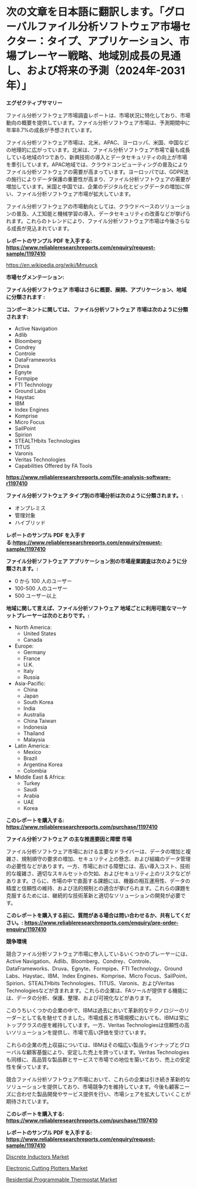 <p><h1>次の文章を日本語に翻訳します。「グローバルファイル分析ソフトウェア市場セクター：タイプ、アプリケーション、市場プレーヤー戦略、地域別成長の見通し、および将来の予測（2024年-2031年）」</h1></p><p><strong>エグゼクティブサマリー</strong></p>
<p><p>ファイル分析ソフトウェア市場調査レポートは、市場状況に特化しており、市場動向の概要を提供しています。ファイル分析ソフトウェア市場は、予測期間中に年率8.7%の成長が予想されています。</p><p>ファイル分析ソフトウェア市場は、北米、APAC、ヨーロッパ、米国、中国などの地理的に広がっています。北米は、ファイル分析ソフトウェア市場で最も成長している地域の1つであり、新興技術の導入とデータセキュリティの向上が市場を牽引しています。APAC地域では、クラウドコンピューティングの普及によりファイル分析ソフトウェアの需要が高まっています。ヨーロッパでは、GDPR法の施行によりデータ保護の重要性が高まり、ファイル分析ソフトウェアの需要が増加しています。米国と中国では、企業のデジタル化とビッグデータの増加に伴い、ファイル分析ソフトウェア市場が拡大しています。</p><p>ファイル分析ソフトウェアの市場動向としては、クラウドベースのソリューションの普及、人工知能と機械学習の導入、データセキュリティの改善などが挙げられます。これらのトレンドにより、ファイル分析ソフトウェア市場は今後さらなる成長が見込まれています。</p></p>
<p><strong>レポートのサンプル PDF を入手する: <a href="https://www.reliableresearchreports.com/enquiry/request-sample/1197410">https://www.reliableresearchreports.com/enquiry/request-sample/1197410</a></strong></p>
<p><a href="https://en.wikipedia.org/wiki/Mmuock">https://en.wikipedia.org/wiki/Mmuock</a></p>
<p><strong>市場セグメンテーション:</strong></p>
<p><strong> ファイル分析ソフトウェア 市場はさらに概要、展開、アプリケーション、地域に分類されます :</strong></p>
<p><strong>コンポーネントに関しては、 ファイル分析ソフトウェア 市場は次のように分類されます:</strong></p>
<p><ul><li>Active Navigation</li><li>Adlib</li><li>Bloomberg</li><li>Condrey</li><li>Controle</li><li>DataFrameworks</li><li>Druva</li><li>Egnyte</li><li>Formpipe</li><li>FTI Technology</li><li>Ground Labs</li><li>Haystac</li><li>IBM</li><li>Index Engines</li><li>Komprise</li><li>Micro Focus</li><li>SailPoint</li><li>Spirion</li><li>STEALTHbits Technologies</li><li>TITUS</li><li>Varonis</li><li>Veritas Technologies</li><li>Capabilities Offered by FA Tools</li></ul></p>
<p><strong><a href="https://www.reliableresearchreports.com/file-analysis-software-r1197410">https://www.reliableresearchreports.com/file-analysis-software-r1197410</a></strong></p>
<p><strong> ファイル分析ソフトウェア タイプ別の市場分析は次のように分類されます。:</strong></p>
<p><ul><li>オンプレミス</li><li>管理対象</li><li>ハイブリッド</li></ul></p>
<p><strong>レポートのサンプル PDF を入手する:<a href="https://www.reliableresearchreports.com/enquiry/request-sample/1197410">https://www.reliableresearchreports.com/enquiry/request-sample/1197410</a></strong></p>
<p><strong> ファイル分析ソフトウェア アプリケーション別の市場産業調査は次のように分類されます。:</strong></p>
<p><ul><li>0 から 100 人のユーザー</li><li>100-500 人のユーザー</li><li>500 ユーザー以上</li></ul></p>
<p><strong>地域に関して言えば、ファイル分析ソフトウェア 地域ごとに利用可能なマーケットプレーヤーは次のとおりです。:</strong></p>
<p><ul>
    <li>
        North America:
        <ul>
            <li>United States</li>
            <li>Canada</li>
        </ul>
    </li>
    <li>
        Europe:
        <ul>
            <li>Germany</li>
            <li>France</li>
            <li>U.K.</li>
            <li>Italy</li>
            <li>Russia</li>
        </ul>
    </li>
    <li>
        Asia-Pacific:
        <ul>
            <li>China</li>
            <li>Japan</li>
            <li>South Korea</li>
            <li>India</li>
            <li>Australia</li>
            <li>China Taiwan</li>
            <li>Indonesia</li>
            <li>Thailand</li>
            <li>Malaysia</li>
        </ul>
    </li>
    <li>
        Latin America:
        <ul>
            <li>Mexico</li>
            <li>Brazil</li>
            <li>Argentina Korea</li>
            <li>Colombia</li>
        </ul>
    </li>
    <li>
        Middle East & Africa:
        <ul>
            <li>Turkey</li>
            <li>Saudi</li>
            <li>Arabia</li>
            <li>UAE</li>
            <li>Korea</li>
        </ul>
    </li>
    </ul></p>
<p><strong>このレポートを購入する: <a href="https://www.reliableresearchreports.com/purchase/1197410">https://www.reliableresearchreports.com/purchase/1197410</a></strong></p>
<p><strong>ファイル分析ソフトウェア の主な推進要因と障壁 市場</strong></p>
<p><p>ファイル分析ソフトウェア市場における主要なドライバーは、データの増加と複雑さ、規制順守の要求の増加、セキュリティ上の懸念、および組織のデータ管理の必要性などがあります。一方、市場における障壁には、高い導入コスト、技術的な複雑さ、適切なスキルセットの欠如、およびセキュリティ上のリスクなどがあります。さらに、市場の中で直面する課題には、機器の相互運用性、データの精度と信頼性の維持、および法的規制との適合が挙げられます。これらの課題を克服するためには、継続的な技術革新と適切なソリューションの開発が必要です。</p></p>
<p><strong>このレポートを購入する前に、質問がある場合は問い合わせるか、共有してください。: <a href="https://www.reliableresearchreports.com/enquiry/pre-order-enquiry/1197410">https://www.reliableresearchreports.com/enquiry/pre-order-enquiry/1197410</a></strong></p>
<p><strong>競争環境</strong></p>
<p><p>競合ファイル分析ソフトウェア市場に参入しているいくつかのプレーヤーには、Active Navigation、Adlib、Bloomberg、Condrey、Controle、DataFrameworks、Druva、Egnyte、Formpipe、FTI Technology、Ground Labs、Haystac、IBM、Index Engines、Komprise、Micro Focus、SailPoint、Spirion、STEALTHbits Technologies、TITUS、Varonis、およびVeritas Technologiesなどが含まれます。これらの企業は、FAツールが提供する機能には、データの分析、保護、整理、および可視化などがあります。</p><p>このうちいくつかの企業の中で、IBMは過去において革新的なテクノロジーのリーダーとして名を馳せてきました。市場成長と市場規模においても、IBMは常にトップクラスの座を維持しています。一方、Veritas Technologiesは信頼性の高いソリューションを提供し、市場で高い評価を受けています。</p><p>これらの企業の売上収益については、IBMはその幅広い製品ラインナップとグローバルな顧客基盤により、安定した売上を誇っています。Veritas Technologiesも同様に、高品質な製品群とサービスで市場での地位を築いており、売上の安定性を保っています。</p><p>競合ファイル分析ソフトウェア市場において、これらの企業は引き続き革新的なソリューションを提供しており、市場競争力を維持しています。今後も顧客ニーズに合わせた製品開発やサービス提供を行い、市場シェアを拡大していくことが期待されています。</p></p>
<p><strong>このレポートを購入する: <a href="https://www.reliableresearchreports.com/purchase/1197410">https://www.reliableresearchreports.com/purchase/1197410</a></strong></p>
<p><strong>レポートのサンプル PDF を入手する: <a href="https://www.reliableresearchreports.com/enquiry/request-sample/1197410">https://www.reliableresearchreports.com/enquiry/request-sample/1197410</a></strong><strong></strong></p>
<p><p><a href="https://github.com/sardarp081/Market-Research-Report-List-1/blob/main/discrete-inductors-market.md">Discrete Inductors Market</a></p><p><a href="https://issuu.com/reportprime-2/docs/electronic-cutting-plotters-market-size-2030.pptx">Electronic Cutting Plotters Market</a></p><p><a href="https://github.com/gcimaudf65/Market-Research-Report-List-1/blob/main/residential-programmable-thermostat-market.md">Residential Programmable Thermostat Market</a></p></p>